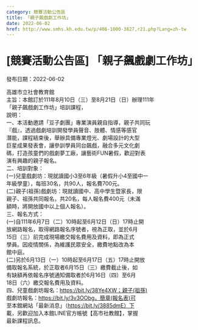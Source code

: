 ```yaml
---
category: 競賽活動公告區
title: 「親子飆戲劇工作坊」
date: 2022-06-02
href: http://www.smhs.kh.edu.tw/p/406-1000-3827,r21.php?Lang=zh-tw
---
```


# [競賽活動公告區] 「親子飆戲劇工作坊」

發布日期：2022-06-02

高雄市立社會教育館  
主旨：本館訂於111年8月10日（三）至8月21日（日）辦理111年  
「親子飆戲劇工作坊」培訓課程，  
說明：  
一、本活動邀請「豆子劇團」專業演員親自指導，親子共同玩  
『戲』，透過戲劇培訓開發學員聲音、肢體、情感等感官  
潛能，課程結束後，舉辦具備專業燈光、劇場設計的大型  
巨星成果發表會，讓參訓學員同台飆戲，融合多元文化劇  
碼，打造孩童們的戲劇夢工廠，讓藝術FUN暑假，歡迎對表  
演有興趣的親子報名。  
二、培訓對象：  
(一)兒童戲劇坊：現就讀國小3至6年級（暑假升小4至國中一  
年級學童），每班30名，共90人，報名費700元。  
(二)親子(祖孫)戲劇坊：現就讀國中、高中學生暨家長，限  
親子、祖孫共同報名，共20名，每人報名費400元（未滿  
額時，將開放國中以上個人報名）。  
三、報名方式：  
(一)自111年6月7日（二）10時起至6月12日（日）17時止開  
放網路報名，取得網路報名序號者，視為正取，並於6月  
15日（三）前完成現場繳交報名費用及資料，即為正式  
學員。因疫情關係，為維護民眾安全，繳費地點改為本  
館中庭。  
(二)另於6月13日（一）10時起至6月17日（五）17時止開放  
備取報名系統，於正取者6月15日（三）繳費截止後，如  
有缺額再依報名序號通知備取者於6月16日（四）至6月  
18日（六）繳交報名費用及資料。  
四、兒童戲劇坊報名：https://bit.ly/38Ye4XW；親子(祖孫)  
戲劇坊報名：https://bit.ly/3v3OObg，簡章(報名表)可  
至本館網站「最新消息」（https://bit.ly/3885dmE）下  
載，另歡迎加入本館LINE官方帳號【高市社教館】，掌握  
最新課程訊息。

